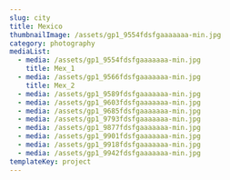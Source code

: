 ```yaml
---
slug: city
title: Mexico
thumbnailImage: /assets/gp1_9554fdsfgaaaaaaa-min.jpg
category: photography
mediaList:
  - media: /assets/gp1_9554fdsfgaaaaaaa-min.jpg
    title: Mex_1
  - media: /assets/gp1_9566fdsfgaaaaaaa-min.jpg
    title: Mex_2
  - media: /assets/gp1_9589fdsfgaaaaaaa-min.jpg
  - media: /assets/gp1_9603fdsfgaaaaaaa-min.jpg
  - media: /assets/gp1_9685fdsfgaaaaaaa-min.jpg
  - media: /assets/gp1_9793fdsfgaaaaaaa-min.jpg
  - media: /assets/gp1_9877fdsfgaaaaaaa-min.jpg
  - media: /assets/gp1_9901fdsfgaaaaaaa-min.jpg
  - media: /assets/gp1_9918fdsfgaaaaaaa-min.jpg
  - media: /assets/gp1_9942fdsfgaaaaaaa-min.jpg
templateKey: project
---
```


